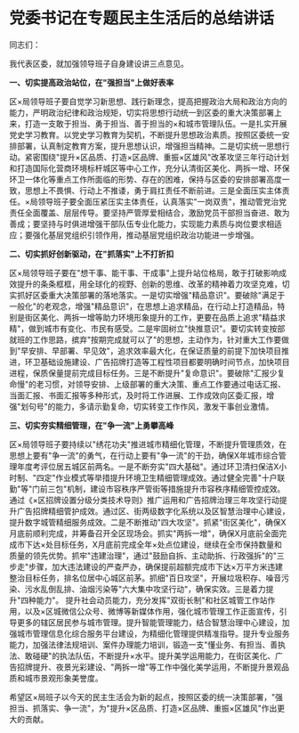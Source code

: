 # 党委书记在专题民主生活后的总结讲话

同志们：

我代表区委，就加强领导班子自身建设讲三点意见。

**一、切实提高政治站位，在"强担当"上做好表率**

区×局领导班子要自觉学习新思想、践行新理念，提高把握政治大局和政治方向的能力，严明政治纪律和政治规矩，切实将思想行动统一到区委的重大决策部署上来，打造一支敢于担当、勇于担当、善于担当的×和城市管理队伍。一是扎实开展党史学习教育。以党史学习教育为契机，不断提升思想政治素质。按照区委统一安排部署，认真制定教育方案，提升思想认识，增强担当精神。二是切实统一思想行动。紧密围绕"提升×区品质、打造×区品牌、重振×区雄风"改革攻坚三年行动计划和打造国际化营商环境标杆城区等中心工作，充分认清街区美化、两拆一增、环保环卫一体化等重点工作所面临的形势、存在的困难，保持与区委的安排部署高度一致，思想上不畏惧、行动上不推诿，勇于肩扛责任不断前进。三是全面压实主体责任。×局领导班子要全面压紧压实主体责任，认真落实"一岗双责"，推动管党治党责任全面覆盖、层层传导。要坚持严管厚爱相结合，激励党员干部担当奋进、敢为善成；要坚持与时俱进增强干部队伍专业化能力，实现能力素质与岗位要求相适应；要强化基层党组织引领作用，推动基层党组织政治功能进一步增强。

**二、切实抓好创新驱动，在"抓落实"上不打折扣**

区×局领导班子要在"想干事、能干事、干成事"上提升站位格局，敢于打破影响成效提升的条条框框，用全球化的视野、创新的思维、改革的精神着力攻坚克难，切实抓好区委重大决策部署的落地落实。一是切实增强"精品意识"。要破除"满足于一般化"的老观念，增强"精品意识"，在思想上追求精品，在行动上打造精品，特别是街区美化、两拆一增等助力环境形象提升的工作，更要在品质上追求"精益求精"，做到城市有变化、市民有感受。二是牢固树立"快推意识"。要切实转变按部就班的工作思路，摈弃"按期完成就可以了"的思想，主动作为，针对重大工作要做到"早安排、早部署、早见效"，追求效率最大化，在保证质量的前提下加快项目推进，环卫基础设施建设、广告招牌打造等工程性项目都要明确时间节点，加快项目进程，保质保量提前完成目标任务。三是不断提升"复命意识"。要破除"汇报少复命慢"的老习惯，对领导安排、上级部署的重大决策、重点工作要通过电话汇报、当面汇报、书面汇报等多种形式，及时将工作进展、工作成效向区委汇报，增强"划句号"的能力，多请示勤复命，切实转变工作作风，激发干事创业激情。

**三、切实夯实精细管理，在"争一流"上勇攀高峰**

区×局领导班子要持续以"绣花功夫"推进城市精细化管理，不断提升管理质效，在思想上要有"争一流"的勇气，在行动上要有"争一流"的干劲，确保X年城市综合管理年度考评位居五城区前两名。一是不断夯实"四大基础"。通过环卫清扫保洁X小时制、"四定"作业模式等举措提升环境卫生精细管理成效。通过健全完善"十户联勤"等"门前三包"机制，建设市容秩序严管街等措施提升市容秩序精细管控成效。通过《×区招牌设置分级分类技术导则》推广运用和广告招牌治理三年攻坚行动提升广告招牌精细管护成效。通过区、街两级数字化系统以及区智慧治理中心建设，提升数字城管精细服务成效。二是不断推动"四大攻坚"。抓紧"街区美化"，确保X月底前顺利完成，并筹备召开全区现场会。抓实"两拆一增"，确保X月底前全面完成市下达×处目标任务，X月底前完成全年×处点位建设，继续在全市保持数量和质量的领先优势。抓牢"违建治理"，通过"鼓励自拆、主动助拆、行政强拆"的"三步走"步骤，加大违法建设的严查严办，确保提前超额完成市下达×万平方米违建整治目标任务，排名位居中心城区前茅。抓细"百日攻坚"，开展垃圾积存、噪音污染、污水乱倒乱排、油烟污染等"六大集中攻坚行动"，确保实效。三是着力提升"四种能力"。
提升社会动员能力，充分发挥"双街长制"和社区城管工作站作用，以及×区城微信公众号、微博等新媒体作用，强化城市管理工作正面宣传，引导更多的辖区居民参与城市管理。提升智能管理能力，结合智慧治理中心建设，加强城市管理信息化综合服务平台建设，为精细化管理提供精准指导。提升专业服务能力，加强法律法规培训、案件办理能力培训，锻造一支"懂业务、有担当、善执法、敢碰硬"的执法队伍，不断提升×水平。提升美学运用能力，在街区美化、广告招牌提升、夜景光彩建设、"两拆一增"等工作中强化美学运用，不断提升景观品质和城市景观形象美誉度。

希望区×局班子以今天的民主生活会为新的起点，按照区委的统一决策部署，"强担当、抓落实、争一流"，为"提升×区品质、打造×区品牌、重振×区雄风"作出更大的贡献。
